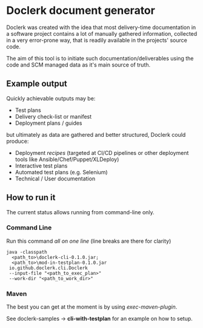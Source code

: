 # Doclerk document generator

Doclerk was created with the idea that most delivery-time documentation in a software project contains a lot of manually gathered information,
collected in a very error-prone way, that is readily available in the projects' source code.

The aim of this tool is to initiate such documentation/deliverables using the code and SCM managed data as it's main source of truth.

## Example output

Quickly achievable outputs may be:

* Test plans
* Delivery check-list or manifest
* Deployment plans / guides

but ultimately as data are gathered and better structured, Doclerk could produce:

* Deployment *recipes* (targeted at CI/CD pipelines or other deployment tools like Ansible/Chef/Puppet/XLDeploy)
* Interactive test plans
* Automated test plans (e.g. Selenium)
* Technical / User documentation

## How to run it

The current status allows running from command-line only.

### Command Line

Run this command *all on one line* (line breaks are there for clarity)

```
java -classpath 
  <path_to>\doclerk-cli-0.1.0.jar;
  <path_to>\mod-in-testplan-0.1.0.jar
 io.github.doclerk.cli.Doclerk
 --input-file "<path_to_exec_plan>"
 --work-dir "<path_to_work_dir>"
```

### Maven

The best you can get at the moment is by using *exec-maven-plugin*.

See doclerk-samples -> **cli-with-testplan** for an example on how to setup.
